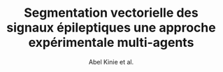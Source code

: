 ---
cat: gaia
subcat: signature
bestof: false
author: Abel Kinie et al.
title: Segmentation vectorielle des signaux épileptiques une approche expérimentale multi-agents
year: 2001
type: inproceedings
booktitle: 18° Colloque sur le traitement du signal et des images, FRA, 2001
---
